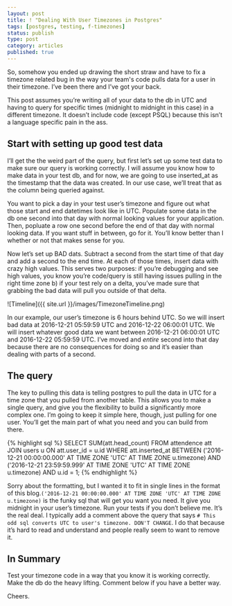 ```yaml
---
layout: post
title: ! "Dealing With User Timezones in Postgres"
tags: [postgres, testing, f-timezones]
status: publish
type: post
category: articles
published: true
---
```


So, somehow you ended up drawing the short straw and have to fix a timezone related bug in the way your team's code pulls data for a user in their timezone. I’ve been there and I’ve got your back.

This post assumes you’re writing all of your data to the db in UTC and having to query for specific times (midnight to midnight in this case) in a different timezone. It doesn’t include code (except PSQL) because this isn’t a language specific pain in the ass.

Start with setting up good test data
------------------------------------

I’ll get the the weird part of the query, but first let’s set up some test data to make sure our query is working correctly. I will assume you know how to make data in your test db, and for now, we are going to use inserted\_at as the timestamp that the data was created. In our use case, we’ll treat that as the column being queried against.

You want to pick a day in your test user’s timezone and figure out what those start and end datetimes look like in UTC. Populate some data in the db one second into that day with normal looking values for your application. Then, popluate a row one second before the end of that day with normal looking data. If you want stuff in between, go for it. You’ll know better than I whether or not that makes sense for you.

Now let’s set up BAD dats. Subtract a second from the start time of that day and add a second to the end time. At each of those times, insert data with crazy high values. This serves two purposes: if you’re debugging and see high values, you know you’re code/query is still having issues pulling in the right time zone b) if your test rely on a delta, you’ve made sure that grabbing the bad data will pull you outside of that delta.

![Timeline]({{ site.url }}/images/TimezoneTimeline.png)

In our example, our user’s timezone is 6 hours behind UTC. So we will insert bad data at 2016-12-21 05:59:59 UTC and 2016-12-22 06:00:01 UTC. We will insert whatever good data we want between 2016-12-21 06:00:01 UTC and 2016-12-22 05:59:59 UTC. I’ve moved and *entire* second into that day because there are no consequences for doing so and it’s easier than dealing with parts of a second.

The query
---------

The key to pulling this data is telling postgres to pull the data in UTC for a time zone that you pulled from another table. This allows you to make a single query, and give you the flexibility to build a significantly more complex one. I’m going to keep it simple here, though, just pulling for one user. You’ll get the main part of what you need and you can build from there.

{% highlight sql %}
SELECT SUM(att.head_count)
FROM attendence att
JOIN users u
ON att.user_id = u.id
WHERE att.inserted_at
BETWEEN ('2016-12-21 00:00:00.000' AT TIME ZONE 'UTC' AT TIME ZONE u.timezone)
  AND
        ('2016-12-21 23:59:59.999' AT TIME ZONE 'UTC' AT TIME ZONE u.timezone)
AND u.id = 1;
{% endhighlight %}

Sorry about the formatting, but I wanted it to fit in single lines in the format of this blog.`('2016-12-21 00:00:00.000' AT TIME ZONE 'UTC' AT TIME ZONE u.timezone)` is the funky sql that will get you want you need. It give you midnight in your user’s timezone. Run your tests if you don’t believe me. It’s the real deal. I typically add a comment above the query that says `# This odd sql converts UTC to user's timezone. DON'T CHANGE`. I do that because it’s hard to read and understand and people really seem to want to remove it.

In Summary
----------

Test your timezone code in a way that you know it is working correctly. Make the db do the heavy lifting. Comment below if you have a better way.

Cheers.